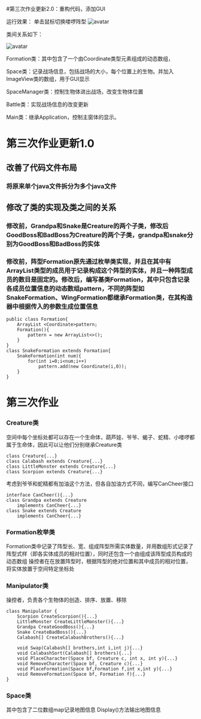 #第三次作业更新2.0：重构代码，添加GUI

运行效果：
单击鼠标切换喽啰阵型
![avatar](../image/result.png)

类间关系如下：



![avatar](../image/class.png)

Formation类：其中包含了一个由Coordinate类型元素组成的动态数组，

Space类：记录战场信息，包括战场的大小，每个位置上的生物。并加入ImageView类的数组，用于GUI显示

SpaceManager类：控制生物体进出战场，改变生物体位置

Battle类：实现战场信息的改变更新

Main类：继承Application，控制主窗体的显示。


# 第三次作业更新1.0

## 改善了代码文件布局
### 将原来单个java文件拆分为多个java文件
## 修改了类的实现及类之间的关系
### 修改前，Grandpa和Snake是Creature的两个子类，修改后GoodBoss和BadBoss为Creature的两个子类，grandpa和snake分别为GoodBoss和BadBoss的实体
### 修改前，阵型Formation原先通过枚举类实现，并且在其中有ArrayList类型的成员用于记录构成这个阵型的实体，并且一种阵型成员的数目是固定的。修改后，编写基类Formation，其中只包含记录各成员位置信息的动态数组pattern，不同的阵型如SnakeFormation、WingFormation都继承Formation类，在其构造器中根据传入的参数生成位置信息

```
public class Formation{
    ArrayList <Coordinate>pattern;
    Formation(){
        pattern = new ArrayList<>();
    }
}
class SnakeFormation extends Formation{
    SnakeFormation(int num){
        for(int i=0;i<num;i++)
            pattern.add(new Coordinate(i,0));
    }
}
```



# 第三次作业

### Creature类
空间中每个坐标处都可以存在一个生命体，葫芦娃、爷爷、蝎子、蛇精、小喽啰都属于生命体，因此可以让他们分别继承Creature类
```
class Creature{...}
class Calabash extends Creature{...}
class LittleMonster extends Creature{...}
class Scorpion extends Creature{...}
```
考虑到爷爷和蛇精都有加油这个方法，但各自加油方式不同，编写CanCheer接口
```
interface CanCheer(){...}
class Grandpa extends Creature
    implements CanCheer{...}
class Snake extends Creature
    implements CanCheer{...}
```


### Formation枚举类
Formation类中记录了阵型长、宽、组成阵型所需实体数量，并用数组形式记录了阵型式样（即各实体成员的相对位置），同时还包含一个由组成该阵型成员构成的动态数组
操控者在在放置阵型时，根据阵型的绝对位置和其中成员的相对位置，将实体放置于空间特定坐标处



### Manipulator类
操控者，负责各个生物体的创造、排序、放置、移除
```
class Manipulator {
    Scorpion CreateScorpion(){...}
    LittleMonster CreateLittleMonster(){...}
    Grandpa CreateGoodBoss(){...}
    Snake CreateBadBoss(){...}
    Calabash[] CreateCalabashBrothers(){...}

    void Swap(Calabash[] brothers,int i,int j){...}
    void CalabashSort(Calabash[] brothers){...}
    void PlaceCharacter(Space bf, Creature c, int x, int y){...}
    void RemoveCharacter(Space bf, Creature c){...}
    void PlaceFormation(Space bf,Formation f,int x,int y){...}
    void RemoveFormation(Space bf, Formation f){...}
}
```


### Space类
其中包含了二位数组map记录地图信息
Display()方法输出地图信息



